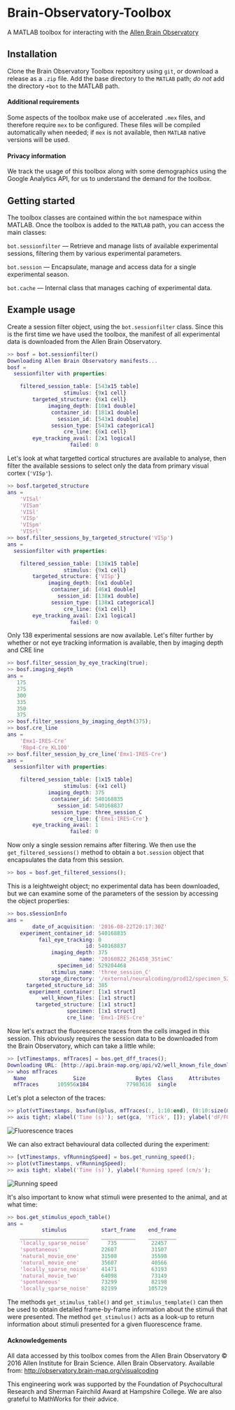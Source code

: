 # Brain-Observatory-Toolbox
A MATLAB toolbox for interacting with the [Allen Brain Observatory](http://observatory.brain-map.org/visualcoding)

## Installation

Clone the Brain Observatory Toolbox repository using `git`, or download a release as a `.zip` file. Add the base directory to the `MATLAB` path; *do not* add the directory `+bot` to the MATLAB path.

#### Additional requirements

Some aspects of the toolbox make use of accelerated `.mex` files, and therefore require `mex` to be configured. These files will be compiled automatically when needed; if `mex` is not available, then `MATLAB` native versions will be used.

#### Privacy information

We track the usage of this toolbox along with some demographics using the Google Analytics API, for us to understand the demand for the toolbox.

## Getting started

The toolbox classes are contained within the `bot` namespace within MATLAB. Once the toolbox is added to the `MATLAB` path, you can access the main classes:

`bot.sessionfilter` — Retrieve and manage lists of available experimental sessions, filtering them by various experimental parameters.

`bot.session` — Encapsulate, manage and access data for a single experimental season.

`bot.cache` — Internal class that manages caching of experimental data.

## Example usage

Create a session filter object, using the `bot.sessionfilter` class. Since this is the first time we have used the toolbox, the manifest of all experimental data is downloaded from the Allen Brain Observatory.

````matlab
>> bosf = bot.sessionfilter()
Downloading Allen Brain Observatory manifests...
bosf = 
  sessionfilter with properties:

    filtered_session_table: [543x15 table]
                  stimulus: {9x1 cell}
        targeted_structure: {6x1 cell}
             imaging_depth: [10x1 double]
              container_id: [181x1 double]
                session_id: [543x1 double]
              session_type: [543x1 categorical]
                  cre_line: {6x1 cell}
        eye_tracking_avail: [2x1 logical]
                    failed: 0
````

Let's look at what targetted cortical structures are available to analyse, then filter the available sessions to select only the data from primary visual cortex (`'VISp'`).

````matlab
>> bosf.targeted_structure
ans = 
    'VISal'
    'VISam'
    'VISl'
    'VISp'
    'VISpm'
    'VISrl'
>> bosf.filter_sessions_by_targeted_structure('VISp')
ans = 
  sessionfilter with properties:

    filtered_session_table: [138x15 table]
                  stimulus: {9x1 cell}
        targeted_structure: {'VISp'}
             imaging_depth: [6x1 double]
              container_id: [46x1 double]
                session_id: [138x1 double]
              session_type: [138x1 categorical]
                  cre_line: {6x1 cell}
        eye_tracking_avail: [2x1 logical]
                    failed: 0
````

Only 138 experimental sessions are now available. Let's filter further by whether or not eye tracking information is available, then by imaging depth and CRE line

````matlab
>> bosf.filter_session_by_eye_tracking(true);
>> bosf.imaging_depth
ans =
   175
   275
   300
   335
   350
   375
>> bosf.filter_sessions_by_imaging_depth(375);
>> bosf.cre_line
ans = 
    'Emx1-IRES-Cre'
    'Rbp4-Cre_KL100'
>> bosf.filter_session_by_cre_line('Emx1-IRES-Cre')
ans = 
  sessionfilter with properties:

    filtered_session_table: [1x15 table]
                  stimulus: {4x1 cell}
             imaging_depth: 375
              container_id: 540168835
                session_id: 540168837
              session_type: three_session_C
                  cre_line: {'Emx1-IRES-Cre'}
        eye_tracking_avail: 1
                    failed: 0
````

Now only a single session remains after filtering. We then use the `get_filtered_sessions()` method to obtain a `bot.session` object that encapsulates the data from this session.

````matlab
>> bos = bosf.get_filtered_sessions();
````

This is a leightweight object; no experimental data has been downloaded, but we can examine some of the parameters of the session by accessing the object properties:

````matlab
>> bos.sSessionInfo
ans = 
        date_of_acquisition: '2016-08-22T20:17:30Z'
    experiment_container_id: 540168835
          fail_eye_tracking: 0
                         id: 540168837
              imaging_depth: 375
                       name: '20160822_261458_3StimC'
                specimen_id: 529204468
              stimulus_name: 'three_session_C'
          storage_directory: '/external/neuralcoding/prod12/specimen_529204468/ophys_experiment_540168837/'
      targeted_structure_id: 385
       experiment_container: [1x1 struct]
           well_known_files: [1x1 struct]
         targeted_structure: [1x1 struct]
                   specimen: [1x1 struct]
                   cre_line: 'Emx1-IRES-Cre'
````

Now let's extract the fluorescence traces from the cells imaged in this session. This obviously requires the session data to be downloaded from the Brain Observatory, which can take a little while:

````matlab
>> [vtTimestamps, mfTraces] = bos.get_dff_traces();
Downloading URL: [http://api.brain-map.org/api/v2/well_known_file_download/540653508]...
>> whos mfTraces
  Name               Size                Bytes  Class     Attributes
  mfTraces      105956x184            77983616  single   
````

Let's plot a selecton of the traces:

````matlab
>> plot(vtTimestamps, bsxfun(@plus, mfTraces(:, 1:10:end), (0:10:size(mfTraces, 2))/3))
>> axis tight; xlabel('Time (s)'); set(gca, 'YTick', []); ylabel('dF/F0')
````

![Fluorescence traces](traces.png)

We can also extract behavioural data collected during the experiment:

````matlab
>> [vtTimestamps, vfRunningSpeed] = bos.get_running_speed();
>> plot(vtTimestamps, vfRunningSpeed);
>> axis tight; xlabel('Time (s)'), ylabel('Running speed (cm/s');
````
![Running speed](running.png)

It's also important to know what stimuli were presented to the animal, and at what time:

````matlab
>> bos.get_stimulus_epoch_table()
ans = 
           stimulus           start_frame    end_frame
    ______________________    ___________    _________
    'locally_sparse_noise'      735           22457   
    'spontaneous'             22607           31507   
    'natural_movie_one'       31508           35598   
    'natural_movie_one'       35607           40566   
    'locally_sparse_noise'    41471           63193   
    'natural_movie_two'       64098           73149   
    'spontaneous'             73299           82198   
    'locally_sparse_noise'    82199          105729   
````

The methods `get_stimulus_table()` and `get_stimulus_template()` can then be used to obtain detailed frame-by-frame information about the stimuli that were presented. The method `get_stimulus()` acts as a look-up to return information about stimuli presented for a given fluorescence frame.

#### Acknowledgements

All data accessed by this toolbox comes from the Allen Brain Observatory © 2016 Allen Institute for Brain Science. Allen Brain Observatory. Available from: http://observatory.brain-map.org/visualcoding

This engineering work was supported by the Foundation of Psychocultural Research and Sherman Fairchild Award at Hampshire College. We are also grateful to MathWorks for their advice.
